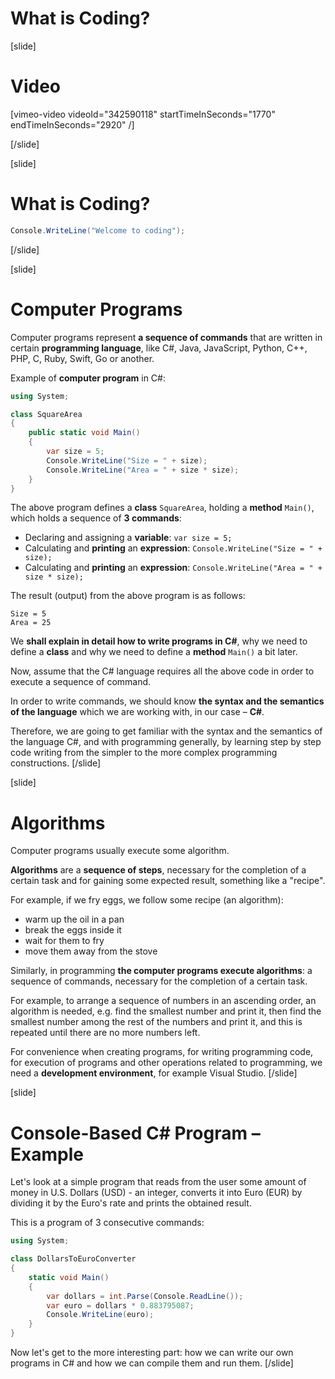 # What is Coding?

[slide]
# Video

[vimeo-video videoId="342590118" startTimeInSeconds="1770" endTimeInSeconds="2920" /]

[/slide]

[slide]
# What is Coding?
```cs live no-template
Console.WriteLine("Welcome to coding");
```
[/slide]

[slide]
# Computer Programs
Computer programs represent **a sequence of commands** that are written in certain **programming language**, like C#, Java, JavaScript, Python, C++, PHP, C, Ruby, Swift, Go or another.

Example of **computer program** in C#:
```cs
using System;

class SquareArea
{
    public static void Main()
    {
        var size = 5;
        Console.WriteLine("Size = " + size);
        Console.WriteLine("Area = " + size * size);
    }
}
```

The above program defines a **class** `SquareArea`, holding a **method** `Main()`, which holds a sequence of **3 commands**:
- Declaring and assigning a **variable**: `var size = 5;`
- Calculating and **printing** an **expression**: `Console.WriteLine("Size = " + size);`
- Calculating and **printing** an **expression**: `Console.WriteLine("Area = " + size * size);`

The result (output) from the above program is as follows:
```
Size = 5
Area = 25
```

We **shall explain in detail how to write programs in C#**, why we need to define a **class** and why we need to define a **method** `Main()` a bit later. 

Now, assume that the C# language requires all the above code in order to execute a sequence of command.

In order to write commands, we should know **the syntax and the semantics of the language** which we are working with, in our case – **C#**. 

Therefore, we are going to get familiar with the syntax and the semantics of the language C#, and with programming generally, by learning step by step code writing from the simpler to the more complex programming constructions.
[/slide]

[slide]
# Algorithms
Computer programs usually execute some algorithm. 

**Algorithms** are a **sequence of steps**, necessary for the completion of a certain task and for gaining some expected result, something like a "recipe".

For example, if we fry eggs, we follow some recipe (an algorithm): 
- warm up the oil in a pan
- break the eggs inside it
- wait for them to fry
- move them away from the stove

Similarly, in programming **the computer programs execute algorithms**: a sequence of commands, necessary for the completion of a certain task. 

For example, to arrange a sequence of numbers in an ascending order, an algorithm is needed, e.g. find the smallest number and print it, then find the smallest number among the rest of the numbers and print it, and this is repeated until there are no more numbers left.

For convenience when creating programs, for writing programming code, for execution of programs and other operations related to programming, we need a **development environment**, for example Visual Studio.
[/slide]

[slide]
# Console-Based C# Program – Example
Let's look at a simple program that reads from the user some amount of money in U.S. Dollars (USD) - an integer, converts it into Euro (EUR) by dividing it by the Euro's rate and prints the obtained result. 

This is a program of 3 consecutive commands:

```csharp
using System;

class DollarsToEuroConverter 
{
    static void Main()
    {
        var dollars = int.Parse(Console.ReadLine());
        var euro = dollars * 0.883795087;
        Console.WriteLine(euro);
    }
}
```

Now let's get to the more interesting part: how we can write our own programs in C# and how we can compile them and run them.
[/slide]